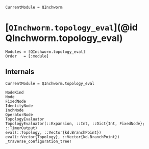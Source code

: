 ```@meta
CurrentModule = QInchworm
```

# [`QInchworm.topology_eval`](@id QInchworm.topology_eval)

```@autodocs
Modules = [QInchworm.topology_eval]
Order   = [:module]
```

## Internals

```@meta
CurrentModule = QInchworm.topology_eval
```

```@docs
NodeKind
Node
FixedNode
IdentityNode
InchNode
OperatorNode
TopologyEvaluator
TopologyEvaluator(::Expansion, ::Int, ::Dict{Int, FixedNode}; ::TimerOutput)
eval(::Topology, ::Vector{kd.BranchPoint})
eval(::Vector{Topology}, ::Vector{kd.BranchPoint})
_traverse_configuration_tree!
```

